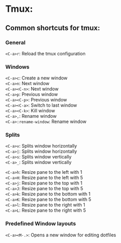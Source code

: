 Tmux:
=====

Common shortcuts for tmux:
--------------------------

### General ###
`<C-a>r`: Reload the tmux configuration<br/>

### Windows ###
`<C-a>c`: Create a new window<br/>
`<C-a>n`: Next window<br/>
`<C-a><C-n>`: Next window<br/>
`<C-a>p`: Previous window<br/>
`<C-a><C-p>`: Previous window<br/>
`<C-a><C-a>`: Switch to last window<br/>
`<C-a><C-k>`: Kill window<br/>
`<C-a>,`: Rename window<br/>
`<C-a>:rename-window`: Rename window<br/>

### Splits ###
`<C-a>v`: Splits window horizontally<br/>
`<C-a>|`: Splits window horizontally<br/>
`<C-a>s`: Splits window vertically<br/>
`<C-a>_`: Splits window vertically<br/>

`<C-a>h`: Resize pane to the left with 1<br/>
`<C-a>H`: Resize pane to the left with 5<br/>
`<C-a>j`: Resize pane to the top with 1<br/>
`<C-a>J`: Resize pane to the top with 5<br/>
`<C-a>k`: Resize pane to the bottom with 1<br/>
`<C-a>K`: Resize pane to the bottom with 5<br/>
`<C-a>l`: Resize pane to the right with 1<br/>
`<C-a>L`: Resize pane to the right with 5<br/>

### Predefined Window layouts ###
`<C-a><M-.>`: Opens a new window for editing dotfiles
